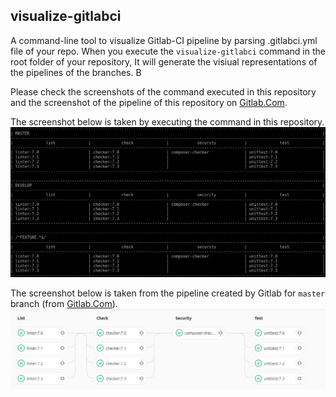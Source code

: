 ## visualize-gitlabci

A command-line tool to visualize Gitlab-CI pipeline by parsing .gitlabci.yml file of your repo. When you execute the `visualize-gitlabci` command in the root folder of your repository, It will generate the visiual representations of the pipelines of the branches. B

Please check the screenshots of the command executed in this repository and the screenshot of the pipeline of this repository on [Gitlab.Com](https://gitlab.com/umutphp/visualize-gitlabci/pipelines).

The screenshot below is taken by executing the command in this repository. 
![The result of visualize-gitlabci](/examples/screenshot-1.png?raw=true "The result of visualize-gitlabci")

The screenshot below is taken from the pipeline created by Gitlab for `master` branch (from [Gitlab.Com](https://gitlab.com/umutphp/visualize-gitlabci/pipelines)).
![The pipeline](/examples/screenshot-2.png?raw=true "The pipeline of visualize-gitlabci")

